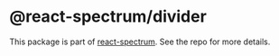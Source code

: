 # @react-spectrum/divider

This package is part of [react-spectrum](https://github.com/watheia/rsp-kit). See the repo for more details.
